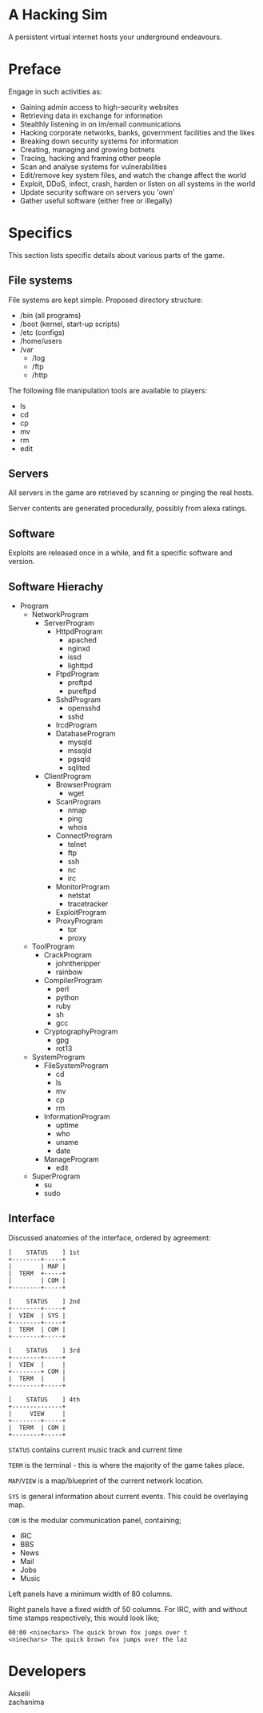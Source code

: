 A Hacking Sim
=============

A persistent virtual internet hosts your underground endeavours.



Preface
=======

Engage in such activities as:

* Gaining admin access to high-security websites
* Retrieving data in exchange for information
* Stealthly listening in on im/email conmunications
* Hacking corporate networks, banks, government facilities and the likes
* Breaking down security systems for information
* Creating, managing and growing botnets
* Tracing, hacking and framing other people
* Scan and analyse systems for vulnerabilities
* Edit/remove key system files, and watch the change affect the world
* Exploit, DDoS, infect, crash, harden or listen on all systems in the world
* Update security software on servers you 'own'
* Gather useful software (either free or illegally)



Specifics
=========

This section lists specific details about various parts of the game.


File systems
------------

File systems are kept simple. Proposed directory structure:

* /bin (all programs)
* /boot (kernel, start-up scripts)
* /etc (configs)
* /home/users
* /var
  * /log
  * /ftp
  * /http

The following file manipulation tools are available to players:

* ls
* cd
* cp
* mv
* rm
* edit


Servers
-------

All servers in the game are retrieved by scanning or pinging the real hosts.

Server contents are generated procedurally, possibly from alexa ratings.


Software
--------

Exploits are released once in a while, and fit a specific software and version.


Software Hierachy
-----------------

* Program
  * NetworkProgram
    * ServerProgram
      * HttpdProgram
        * apached
        * nginxd
        * issd
        * lighttpd
      * FtpdProgram
        * proftpd
        * pureftpd
      * SshdProgram
        * opensshd
        * sshd
      * IrcdProgram
      * DatabaseProgram
        * mysqld
        * mssqld
        * pgsqld
        * sqlited
    * ClientProgram
      * BrowserProgram
        * wget
      * ScanProgram
        * nmap
        * ping
        * whois
      * ConnectProgram
        * telnet
        * ftp
        * ssh
        * nc
        * irc
      * MonitorProgram
        * netstat
        * tracetracker
      * ExploitProgram
      * ProxyProgram
        * tor
        * proxy
  * ToolProgram
    * CrackProgram
      * johntheripper
      * rainbow
    * CompilerProgram
      * perl
      * python
      * ruby
      * sh
      * gcc
    * CryptographyProgram
      * gpg
      * rot13
  * SystemProgram
    * FileSystemProgram
      * cd
      * ls
      * mv
      * cp
      * rm
    * InformationProgram
      * uptime
      * who
      * uname
      * date
    * ManageProgram
      * edit
  * SuperProgram
    * su
    * sudo


Interface
---------

Discussed anatomies of the interface, ordered by agreement:

    [    STATUS    ] 1st
    +--------+-----+
    |        | MAP |
    |  TERM  +-----+
    |        | COM |
    +--------+-----+

    [    STATUS    ] 2nd
    +--------+-----+
    |  VIEW  | SYS |
    +--------+-----+
    |  TERM  | COM |
    +--------+-----+

    [    STATUS    ] 3rd
    +--------+-----+
    |  VIEW  |     |
    +--------+ COM |
    |  TERM  |     |
    +--------+-----+

    [    STATUS    ] 4th
    +--------------+
    |     VIEW     |
    +--------+-----+
    |  TERM  | COM |
    +--------+-----+

`STATUS` contains current music track and current time

`TERM` is the terminal - this is where the majority of the game takes place.

`MAP`/`VIEW` is a map/blueprint of the current network location.

`SYS` is general information about current events. This could be overlaying map.

`COM` is the modular communication panel, containing;

  * IRC
  * BBS
  * News
  * Mail
  * Jobs
  * Music

Left panels have a minimum width of 80 columns.

Right panels have a fixed width of 50 columns. For IRC, with and without time
stamps respectively, this would look like;

    00:00 <ninechars> The quick brown fox jumps over t
    <ninechars> The quick brown fox jumps over the laz



Developers
==========

Akselii  
zachanima
